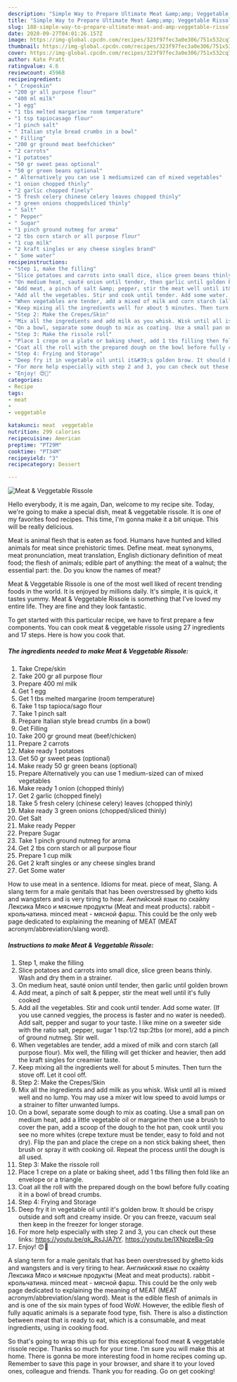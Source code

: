 ```yaml
---
description: "Simple Way to Prepare Ultimate Meat &amp;amp; Veggetable Rissole"
title: "Simple Way to Prepare Ultimate Meat &amp;amp; Veggetable Rissole"
slug: 188-simple-way-to-prepare-ultimate-meat-and-amp-veggetable-rissole
date: 2020-09-27T04:01:26.157Z
image: https://img-global.cpcdn.com/recipes/323f97fec3a0e306/751x532cq70/meat-veggetable-rissole-recipe-main-photo.jpg
thumbnail: https://img-global.cpcdn.com/recipes/323f97fec3a0e306/751x532cq70/meat-veggetable-rissole-recipe-main-photo.jpg
cover: https://img-global.cpcdn.com/recipes/323f97fec3a0e306/751x532cq70/meat-veggetable-rissole-recipe-main-photo.jpg
author: Kate Pratt
ratingvalue: 4.6
reviewcount: 45968
recipeingredient:
- " Crepeskin"
- "200 gr all purpose flour"
- "400 ml milk"
- "1 egg"
- "1 tbs melted margarine room temperature"
- "1 tsp tapiocasago flour"
- "1 pinch salt"
- " Italian style bread crumbs in a bowl"
- " Filling"
- "200 gr ground meat beefchicken"
- "2 carrots"
- "1 potatoes"
- "50 gr sweet peas optional"
- "50 gr green beans optional"
- " Alternatively you can use 1 mediumsized can of mixed vegetables"
- "1 onion chopped thinly"
- "2 garlic chopped finely"
- "5 fresh celery chinese celery leaves chopped thinly"
- "3 green onions choppedsliced thinly"
- " Salt"
- " Pepper"
- " Sugar"
- "1 pinch ground nutmeg for aroma"
- "2 tbs corn starch or all purpose flour"
- "1 cup milk"
- "2 kraft singles or any cheese singles brand"
- " Some water"
recipeinstructions:
- "Step 1, make the filling"
- "Slice potatoes and carrots into small dice, slice green beans thinly. Wash and dry them in a strainer."
- "On medium heat, sauté onion until tender, then garlic until golden brown"
- "Add meat, a pinch of salt &amp; pepper, stir the meat well until it&#39;s fully cooked"
- "Add all the vegetables. Stir and cook until tender. Add some water. (If you use canned veggies, the process is faster and no water is needed). Add salt, pepper and sugar to your taste. I like mine on a sweeter side with the ratio salt, pepper, sugar 1 tsp:1/2 tsp:2tbs (or more), add a pinch of ground nutmeg. Stir well."
- "When vegetables are tender, add a mixed of milk and corn starch (all purpose flour). Mix well, the filling will get thicker and heavier, then add the kraft singles for creamier taste."
- "Keep mixing all the ingredients well for about 5 minutes. Then turn the stove off. Let it cool off."
- "Step 2: Make the Crepes/Skin"
- "Mix all the ingredients and add milk as you whisk. Wisk until all is mixed well and no lump. You may use a mixer wit low speed to avoid lumps or a strainer to filter unwanted lumps."
- "On a bowl, separate some dough to mix as coating. Use a small pan on medium heat, add a little vegetable oil or margarine then use a brush to cover the pan, add a scoop of the dough to the hot pan, cook until you see no more whites (crepe texture must be tender, easy to fold and not dry). Flip the pan and place the crepe on a non stick baking sheet, then brush or spray it with cooking oil. Repeat the process until the dough is all used."
- "Step 3: Make the rissole roll"
- "Place 1 crepe on a plate or baking sheet, add 1 tbs filling then fold like an envelope or a triangle."
- "Coat all the roll with the prepared dough on the bowl before fully coating it in a bowl of bread crumbs."
- "Step 4: Frying and Storage"
- "Deep fry it in vegetable oil until it&#39;s golden brow. It should be crispy outside and soft and creamy inside. Or you can freeze, vacuum seal then keep in the freezer for longer storage."
- "For more help especially with step 2 and 3, you can check out these links: https://youtu.be/qk_RsJJA7tY. https://youtu.be/IXNpzeBa-Gg"
- "Enjoy! 😍🌹"
categories:
- Recipe
tags:
- meat
- 
- veggetable

katakunci: meat  veggetable 
nutrition: 299 calories
recipecuisine: American
preptime: "PT29M"
cooktime: "PT34M"
recipeyield: "3"
recipecategory: Dessert

---
```



![Meat &amp; Veggetable Rissole](https://img-global.cpcdn.com/recipes/323f97fec3a0e306/751x532cq70/meat-veggetable-rissole-recipe-main-photo.jpg)

Hello everybody, it is me again, Dan, welcome to my recipe site. Today, we're going to make a special dish, meat &amp; veggetable rissole. It is one of my favorites food recipes. This time, I'm gonna make it a bit unique. This will be really delicious.

Meat is animal flesh that is eaten as food. Humans have hunted and killed animals for meat since prehistoric times. Define meat. meat synonyms, meat pronunciation, meat translation, English dictionary definition of meat food; the flesh of animals; edible part of anything: the meat of a walnut; the essential part: the. Do you know the names of meat?

Meat &amp; Veggetable Rissole is one of the most well liked of recent trending foods in the world. It is enjoyed by millions daily. It's simple, it is quick, it tastes yummy. Meat &amp; Veggetable Rissole is something that I've loved my entire life. They are fine and they look fantastic.


To get started with this particular recipe, we have to first prepare a few components. You can cook meat &amp; veggetable rissole using 27 ingredients and 17 steps. Here is how you cook that.

<!--inarticleads1-->

##### The ingredients needed to make Meat &amp; Veggetable Rissole:

1. Take  Crepe/skin
1. Take 200 gr all purpose flour
1. Prepare 400 ml milk
1. Get 1 egg
1. Get 1 tbs melted margarine (room temperature)
1. Take 1 tsp tapioca/sago flour
1. Take 1 pinch salt
1. Prepare  Italian style bread crumbs (in a bowl)
1. Get  Filling
1. Take 200 gr ground meat (beef/chicken)
1. Prepare 2 carrots
1. Make ready 1 potatoes
1. Get 50 gr sweet peas (optional)
1. Make ready 50 gr green beans (optional)
1. Prepare  Alternatively you can use 1 medium-sized can of mixed vegetables
1. Make ready 1 onion (chopped thinly)
1. Get 2 garlic (chopped finely)
1. Take 5 fresh celery (chinese celery) leaves (chopped thinly)
1. Make ready 3 green onions (chopped/sliced thinly)
1. Get  Salt
1. Make ready  Pepper
1. Prepare  Sugar
1. Take 1 pinch ground nutmeg for aroma
1. Get 2 tbs corn starch or all purpose flour
1. Prepare 1 cup milk
1. Get 2 kraft singles or any cheese singles brand
1. Get  Some water


How to use meat in a sentence. Idioms for meat. piece of meat, Slang. A slang term for a male genitals that has been overstressed by ghetto kids and wangsters and is very tiring to hear. Английский язык по скайпу Лексика Мясо и мясные продукты (Meat and meat products). rabbit - крольчатина. minced meat - мясной фарш. This could be the only web page dedicated to explaining the meaning of MEAT (MEAT acronym/abbreviation/slang word). 

<!--inarticleads2-->

##### Instructions to make Meat &amp; Veggetable Rissole:

1. Step 1, make the filling
1. Slice potatoes and carrots into small dice, slice green beans thinly. Wash and dry them in a strainer.
1. On medium heat, sauté onion until tender, then garlic until golden brown
1. Add meat, a pinch of salt &amp; pepper, stir the meat well until it&#39;s fully cooked
1. Add all the vegetables. Stir and cook until tender. Add some water. (If you use canned veggies, the process is faster and no water is needed). Add salt, pepper and sugar to your taste. I like mine on a sweeter side with the ratio salt, pepper, sugar 1 tsp:1/2 tsp:2tbs (or more), add a pinch of ground nutmeg. Stir well.
1. When vegetables are tender, add a mixed of milk and corn starch (all purpose flour). Mix well, the filling will get thicker and heavier, then add the kraft singles for creamier taste.
1. Keep mixing all the ingredients well for about 5 minutes. Then turn the stove off. Let it cool off.
1. Step 2: Make the Crepes/Skin
1. Mix all the ingredients and add milk as you whisk. Wisk until all is mixed well and no lump. You may use a mixer wit low speed to avoid lumps or a strainer to filter unwanted lumps.
1. On a bowl, separate some dough to mix as coating. Use a small pan on medium heat, add a little vegetable oil or margarine then use a brush to cover the pan, add a scoop of the dough to the hot pan, cook until you see no more whites (crepe texture must be tender, easy to fold and not dry). Flip the pan and place the crepe on a non stick baking sheet, then brush or spray it with cooking oil. Repeat the process until the dough is all used.
1. Step 3: Make the rissole roll
1. Place 1 crepe on a plate or baking sheet, add 1 tbs filling then fold like an envelope or a triangle.
1. Coat all the roll with the prepared dough on the bowl before fully coating it in a bowl of bread crumbs.
1. Step 4: Frying and Storage
1. Deep fry it in vegetable oil until it&#39;s golden brow. It should be crispy outside and soft and creamy inside. Or you can freeze, vacuum seal then keep in the freezer for longer storage.
1. For more help especially with step 2 and 3, you can check out these links: https://youtu.be/qk_RsJJA7tY. https://youtu.be/IXNpzeBa-Gg
1. Enjoy! 😍🌹


A slang term for a male genitals that has been overstressed by ghetto kids and wangsters and is very tiring to hear. Английский язык по скайпу Лексика Мясо и мясные продукты (Meat and meat products). rabbit - крольчатина. minced meat - мясной фарш. This could be the only web page dedicated to explaining the meaning of MEAT (MEAT acronym/abbreviation/slang word). Meat is the edible flesh of animals in and is one of the six main types of food WoW. However, the edible flesh of fully aquatic animals is a separate food type, fish. There is also a distinction between meat that is ready to eat, which is a consumable, and meat ingredients, using in cooking food. 

So that's going to wrap this up for this exceptional food meat &amp; veggetable rissole recipe. Thanks so much for your time. I'm sure you will make this at home. There is gonna be more interesting food in home recipes coming up. Remember to save this page in your browser, and share it to your loved ones, colleague and friends. Thank you for reading. Go on get cooking!
